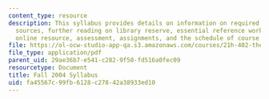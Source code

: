 ```yaml
---
content_type: resource
description: This syllabus provides details on information on required books, online
  sources, further reading on library reserve, essential reference works in the library,
  online resource, assessment, assignments, and the schedule of course topics.
file: https://ol-ocw-studio-app-qa.s3.amazonaws.com/courses/21h-402-the-making-of-a-roman-emperor-fall-2005/fa45567c99fb6128c27842a38933ed10_MIT21H_402f05_syllf04.pdf
file_type: application/pdf
parent_uid: 29ae36b7-e541-c282-9f50-fd516a0fec09
resourcetype: Document
title: Fall 2004 Syllabus
uid: fa45567c-99fb-6128-c278-42a38933ed10
---
```

